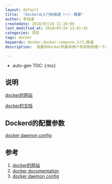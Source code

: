 ```yaml
---
layout: default
title:  "Docker从入门到精通（一）：概要"
author: 李佶澳
createdate: 2018/07/24 11:26:00
last_modified_at: 2018/07/24 13:01:45
categories: 项目
tags: docker
keywords: docker,docker-compose,入门,精通
description:  准备将Docker的基本用户系统地梳理一下。

---
```


* auto-gen TOC:
{:toc}

## 说明

[docker的网站][1]

[docker的文档][2]

## Dockerd的配置参数

[docker daemon config][3]

## 参考

1. [docker的网站][1]
2. [docker documentation][2]
3. [docker daemon config][3]

[1]: https://www.docker.com/  "docker的网站" 
[2]: https://docs.docker.com/  "docker documentation" 
[3]: https://docs.docker.com/engine/reference/commandline/dockerd/ "docker daemon config"
